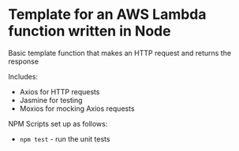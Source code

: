 # Template for an AWS Lambda function written in Node

Basic template function that makes an HTTP request and returns the response

Includes:
* Axios for HTTP requests
* Jasmine for testing
* Moxios for mocking Axios requests

NPM Scripts set up as follows:
* `npm test` - run the unit tests
